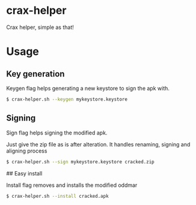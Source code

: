 # crax-helper
Crax helper, simple as that!

# Usage

## Key generation

Keygen flag helps generating a new keystore to sign the apk with.

```bash
$ crax-helper.sh --keygen mykeystore.keystore
```

## Signing

Sign flag helps signing the modified apk.

Just give the zip file as is after alteration. It handles renaming, signing and aligning process

```bash
$ crax-helper.sh --sign mykeystore.keystore cracked.zip
```

## Easy install

Install flag removes and installs the modified oddmar

```bash
$ crax-helper.sh --install cracked.apk
```

